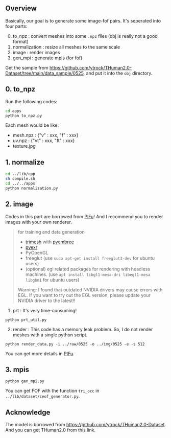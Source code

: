 ## Overview
Basically, our goal is to generate some image-fof pairs. It's seperated into four parts: 

0. to_npz : convert meshes into some `.npz` files (obj is really not a good format) 
1. normalization : resize all meshes to the same scale
2. image : render images 
3. gen_mpi : generate mpis (for fof)

Get the sample from https://github.com/ytrock/THuman2.0-Dataset/tree/main/data_sample/0525, and put it into the `obj` directory.

## 0. to_npz
Run the following codes:
```bash
cd apps
python to_npz.py
```
Each mesh would be like:
+ mesh.npz : {"v" : xxx, "f" : xxx}
+ uv.npz : {"vt" : xxx, "ft" : xxx}
+ texture.jpg

## 1. normalize
```bash
cd ../lib/cpp
sh compile.sh
cd ../../apps
python normalization.py
```
## 2. image
Codes in this part are borrowed from [PIFu](https://github.com/shunsukesaito/PIFu/)! And I recommend you to render images with your own renderer.

> for training and data generation
>
> - [trimesh](https://trimsh.org/) with [pyembree](https://github.com/scopatz/pyembree)
> - [pyexr](https://github.com/tvogels/pyexr)
> - PyOpenGL
> - freeglut (use `sudo apt-get install freeglut3-dev` for ubuntu users)
> - (optional) egl related packages for rendering with headless machines. (use `apt install libgl1-mesa-dri libegl1-mesa libgbm1` for ubuntu users)
> 
> Warning: I found that outdated NVIDIA drivers may cause errors with EGL. If you want to try out the EGL version, please update your NVIDIA driver to the latest!!

1. prt : It's very time-consuming!
```
python prt_util.py
```
2. render : This code has a memory leak problem. So, I do not render meshes with a single python script.
```
python render_data.py -i ../raw/0525 -o ../img/0525 -e -s 512
```
You can get more details in [PIFu](https://github.com/shunsukesaito/PIFu/).
## 3. mpis
```
python gen_mpi.py
```
You can get FOF with the function `tri_occ` in `../lib/dataset/ceof_generator.py`.

## Acknowledge
The model is borrowed from https://github.com/ytrock/THuman2.0-Dataset. And you can get THuman2.0 from this link.